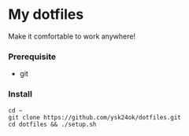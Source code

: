# My dotfiles

Make it comfortable to work anywhere!

### Prerequisite
* git

### Install
```
cd ~
git clone https://github.com/ysk24ok/dotfiles.git
cd dotfiles && ./setup.sh
```
